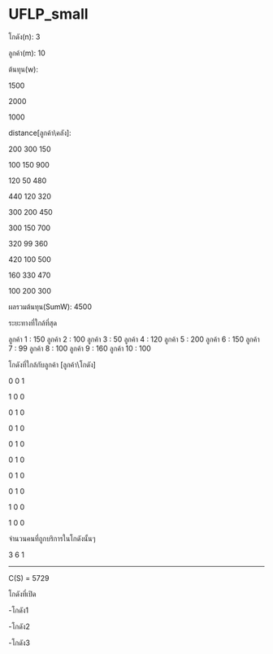 # UFLP_small
โกดัง(n): 3 

ลูกค้า(m): 10 

ต้นทุน(w): 

1500 

2000 

1000 

distance[ลูกค้า\คลัง]: 

200 300 150 

100 150 900 

120 50  480 

440 120 320 

300 200 450 

300 150 700 

320 99  360 

420 100 500 

160 330 470 

100 200 300 

ผลรวมต้นทุน(SumW): 4500

ระยะทางที่ใกล้ที่สุด 

ลูกค้า 1 : 150 ลูกค้า 2 : 100 ลูกค้า 3 : 50 ลูกค้า 4 : 120 ลูกค้า 5 : 200 ลูกค้า 6 : 150 ลูกค้า 7 : 99 ลูกค้า 8 : 100 ลูกค้า 9 : 160 ลูกค้า 10 : 100 

โกดังที่ใกล้กับลูกค้า [ลูกค้า\โกดัง]

0 0 1 

1 0 0 

0 1 0 

0 1 0 

0 1 0 

0 1 0 

0 1 0 

0 1 0 

1 0 0 

1 0 0 

จำนวนคนที่ถูกบริการในโกดังนั้นๆ

3 6 1 
_________________________________

C(S) = 5729

โกดังที่เปิด

-โกดัง1 

-โกดัง2

-โกดัง3 
